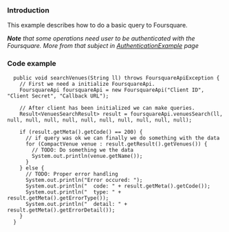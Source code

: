 ### Introduction ###

This example describes how to do a basic query to Foursquare.

_**Note** that some operations need user to be authenticated with the Foursquare. More from that subject in [AuthenticationExample](AuthenticationExample.md) page_

### Code example ###

```
  public void searchVenues(String ll) throws FoursquareApiException {
    // First we need a initialize FoursquareApi. 
    FoursquareApi foursquareApi = new FoursquareApi("Client ID", "Client Secret", "Callback URL");
    
    // After client has been initialized we can make queries.
    Result<VenuesSearchResult> result = foursquareApi.venuesSearch(ll, null, null, null, null, null, null, null, null, null, null);
    
    if (result.getMeta().getCode() == 200) {
      // if query was ok we can finally we do something with the data
      for (CompactVenue venue : result.getResult().getVenues()) {
        // TODO: Do something we the data
        System.out.println(venue.getName());
      }
    } else {
      // TODO: Proper error handling
      System.out.println("Error occured: ");
      System.out.println("  code: " + result.getMeta().getCode());
      System.out.println("  type: " + result.getMeta().getErrorType());
      System.out.println("  detail: " + result.getMeta().getErrorDetail()); 
    }
  }
```